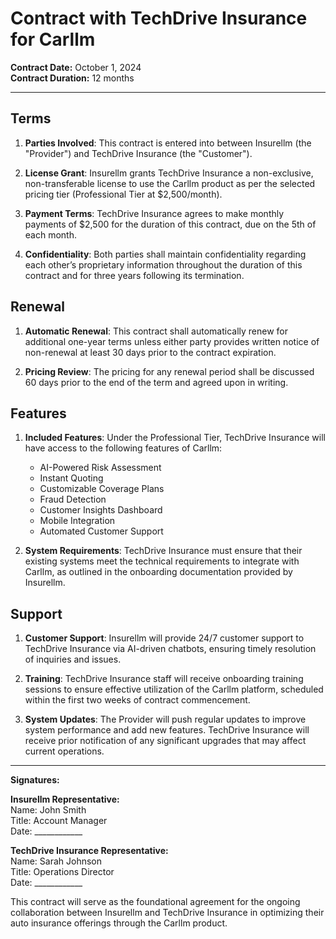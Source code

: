 # Contract with TechDrive Insurance for Carllm

**Contract Date:** October 1, 2024  
**Contract Duration:** 12 months

---

## Terms

1. **Parties Involved**: This contract is entered into between Insurellm (the "Provider") and TechDrive Insurance (the "Customer").
   
2. **License Grant**: Insurellm grants TechDrive Insurance a non-exclusive, non-transferable license to use the Carllm product as per the selected pricing tier (Professional Tier at $2,500/month).
   
3. **Payment Terms**: TechDrive Insurance agrees to make monthly payments of $2,500 for the duration of this contract, due on the 5th of each month.
   
4. **Confidentiality**: Both parties shall maintain confidentiality regarding each other’s proprietary information throughout the duration of this contract and for three years following its termination.

## Renewal

1. **Automatic Renewal**: This contract shall automatically renew for additional one-year terms unless either party provides written notice of non-renewal at least 30 days prior to the contract expiration.
   
2. **Pricing Review**: The pricing for any renewal period shall be discussed 60 days prior to the end of the term and agreed upon in writing.

## Features

1. **Included Features**: Under the Professional Tier, TechDrive Insurance will have access to the following features of Carllm:
   - AI-Powered Risk Assessment
   - Instant Quoting
   - Customizable Coverage Plans
   - Fraud Detection
   - Customer Insights Dashboard
   - Mobile Integration
   - Automated Customer Support

2. **System Requirements**: TechDrive Insurance must ensure that their existing systems meet the technical requirements to integrate with Carllm, as outlined in the onboarding documentation provided by Insurellm.

## Support

1. **Customer Support**: Insurellm will provide 24/7 customer support to TechDrive Insurance via AI-driven chatbots, ensuring timely resolution of inquiries and issues.

2. **Training**: TechDrive Insurance staff will receive onboarding training sessions to ensure effective utilization of the Carllm platform, scheduled within the first two weeks of contract commencement.

3. **System Updates**: The Provider will push regular updates to improve system performance and add new features. TechDrive Insurance will receive prior notification of any significant upgrades that may affect current operations.

---

**Signatures:**

**Insurellm Representative:**  
Name: John Smith  
Title: Account Manager  
Date: ____________

**TechDrive Insurance Representative:**  
Name: Sarah Johnson  
Title: Operations Director  
Date: ____________  

This contract will serve as the foundational agreement for the ongoing collaboration between Insurellm and TechDrive Insurance in optimizing their auto insurance offerings through the Carllm product.
